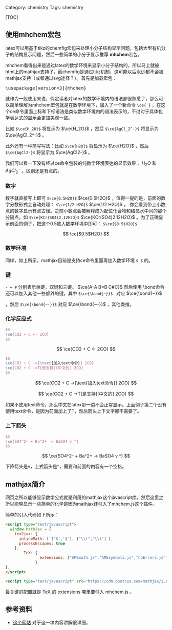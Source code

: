 Category: chemistry
Tags: chemistry

[TOC]


## 使用mhchem宏包

latex可以用基于tikz的chemfig宏包来处理小分子结构显示问题，包括大型有机分子的结构显示问题，然后一些简单的小分子显示推荐 **mhchem**宏包。


mhchem看得出来是通过latex的数学环境来显示小分子结构的，所以马上就被html上的mathjax支持了，而chemfig是通过tikz机制，这可能以后永远都不会被mathjax支持（或者通过svg途径？）。首先是加载宏包：

<div class="highlight"><pre><span></span><span class="k">\usepackage</span><span class="na">[version=3]</span><span class="nb">{</span>mhchem<span class="nb">}</span>
</pre></div>


就作为一般使用来说，假定读者对latex的数学环境内的语法都很熟悉了，那么可以简单理解为mhchem宏包就是在数学环境下，加入了一个新命令 <code>\ce{ }</code> ，在这个ce命令里面上标和下标语法是类似数学环境内的语法表示的，不过对于具体化学表达式的显示会更加美观一些。


比如 `$\ce{H_2O}$` 将显示为 $\ce{H_2O}$ ，然后 `$\ce{AgCl_2^-}$` 将显示为 $\ce{AgCl_2^-}$ 。

此外还有一种简写写法：比如 `$\ce{H2O}$` 将显示为 $\ce{H2O}$ ，然后 `$\ce{AgCl2-}$` 将显示为 $\ce{AgCl2-}$ 。

我们可以看一下没有经过ce命令包装的纯数学环境表达的显示效果： $H_2O$ 和 $AgCl_2^-$ 。区别还是有点的。


### 数字
数字就直接写上即可 `$\ce{0.5H2O}$`  $\ce{0.5H2O}$ ，值得一提的是，前面的数字分数形式会自动处理： `$\ce{1/2 H2O}$` $\ce{1/2 H2O}$ 。 你会看到带上小数点的数字显示有点古怪。之前小数点会被解释成为配位化合物和结晶水中间的那个分隔点。如 `$\ce{KCr(SO4)2.12H2O}$`  $\ce{KCr(SO4)2.12H2O}$ 。为了正确显示前面的例子，把这个0.5放入数学环境中即可： `$\ce{$0.5$H2O}$`  



$$
\ce{$0.5$H2O}
$$

### 数学环境

同样，如上所示，mathjax目前是支持ce命令里面再加入数学环境 `$ $` 的。

### 键

`- = #` 分别表示单键，双键和三键。 $\ce{A-A B=B C#C}$ 然后使用 \bond命令还可以加入其他一些额外的键，其中 `$\ce{\bond{~}}$ ` 对应 $\ce{\bond{~}}$

，然后 `$\ce{\bond{~-}}$` 对应 $\ce{\bond{~-}}$ ，其他类推。

### 化学反应式

```latex
$$
\ce{CO2 + C <- 2CO}
$$
```


$$
\ce{CO2 + C <- 2CO}
$$


```latex
$$
\ce{CO2 + C ->[\text{加入text命令}] 2CO}
\ce{CO2 + C ->T[是支持][中文的] 2CO}
$$
```


$$
\ce{CO2 + C ->[\text{加入text命令}] 2CO}
$$



$$
\ce{CO2 + C ->T[是支持][中文的] 2CO}
$$



如果不使用text命令，那么中文在latex那一边不会正常显示。上面例子第二个没有使用text命令，是因为前面加上了T，然后箭头上下文字都不需要了。


### 上下箭头
```latex
$$
\ce{SO4^2- + Ba^2+ -> BaSO4 v ^}
$$
```


$$
\ce{SO4^2- + Ba^2+ -> BaSO4 v ^}
$$


下降箭头是v，上式箭头是^，需要和前面的内容有一个空格。




## mathjax简介

网页之所以能够显示数学公式就是利用的mathjax这个javascript库，然后这里之所以能够显示一些简单的化学是因为mathjax还引入了mhchem.js这个插件。

简单的引入代码如下所示：

```html
<script type="text/javascript">
  window.MathJax = {
    tex2jax: {
      inlineMath: [ ['$','$'], ["\\(","\\)"] ],
      processEscapes: true
    },
        TeX: {
               extensions: ["AMSmath.js","AMSsymbols.js","noErrors.js","noUndefined.js","mhchem.js"]
             }
};
</script>

<script type="text/javascript" src="https://cdn.bootcss.com/mathjax/2.6.0/MathJax.js?config=TeX-MML-AM_CHTML"></script>
```


最关键的配置就是 TeX 的 extensions 哪里要引入 mhchem.js 。


## 参考资料

- <a href="https://docs.moodle.org/27/en/Chemistry_notation_using_mhchem">这个网站</a> 对于这一块内容讲解很详细。

